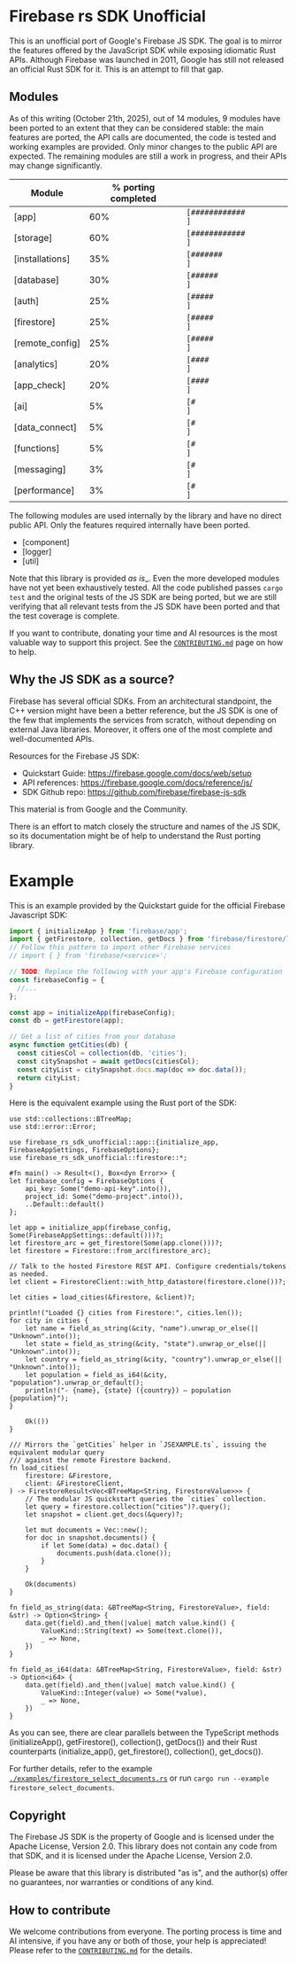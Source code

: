 # Firebase rs SDK Unofficial

This is an unofficial port of Google's Firebase JS SDK. The goal is to mirror the features offered by the JavaScript SDK while exposing idiomatic Rust APIs. Although Firebase was launched in 2011, Google has still not released an official Rust SDK for it. This is an attempt to fill that gap.

## Modules

As of this writing (October 21th, 2025), out of 14 modules, 9 modules have been ported to an extent that they can be considered stable: the main features are ported, the API calls are documented, the code is tested and working examples are provided. Only minor changes to the public API are expected. The remaining modules are still a work in progress, and their APIs may change significantly.


| Module | % porting completed  | |
|--------|----------------------|-|
| [app]           | 60% | `[############        ]` |
| [storage]       | 60% | `[############        ]` |
| [installations] | 35% | `[#######             ]` |
| [database]      | 30% | `[######              ]` |
| [auth]          | 25% | `[#####               ]` |
| [firestore]     | 25% | `[#####               ]` |
| [remote_config] | 25% | `[#####               ]` |
| [analytics]     | 20% | `[####                ]` |
| [app_check]     | 20% | `[####                ]` |
| [ai]            | 5%  | `[#                   ]` |
| [data_connect]  | 5%  | `[#                   ]` |
| [functions]     | 5%  | `[#                   ]` |
| [messaging]     | 3%  | `[#                   ]` |
| [performance]   | 3%  | `[#                   ]` |


The following modules are used internally by the library and have no direct public API. Only the features required internally have been ported.

- [component]
- [logger]
- [util]



Note that this library is provided _as is__. Even the more developed modules have not yet been exhaustively tested. All the code published passes `cargo test` and the original tests of the JS SDK are being ported, but we are still verifying that all relevant tests from the JS SDK have been ported and that the test coverage is complete.

If you want to contribute, donating your time and AI resources is the most valuable way to support this project. See the [`CONTRIBUTING.md`](https://github.com/dgasparri/firebase-rs-sdk-unofficial/blob/main/CONTRIBUTING.md) page on how to help.

##  Why the JS SDK as a source?

Firebase has several official SDKs. From an architectural standpoint, the C++ version might have been a better reference, but the JS SDK is one of the few that implements the services from scratch, without depending on external Java libraries. Moreover, it offers one of the most complete and well-documented APIs. 

Resources for the Firebase JS SDK:

- Quickstart Guide: <https://firebase.google.com/docs/web/setup>
- API references: <https://firebase.google.com/docs/reference/js/>
- SDK Github repo: <https://github.com/firebase/firebase-js-sdk>

This material is from Google and the Community.

There is an effort to match closely the structure and names of the JS SDK, so its documentation might be of help to understand the Rust porting library.

# Example

This is an example provided by the Quickstart guide for the official Firebase Javascript SDK:

```ts
import { initializeApp } from 'firebase/app';
import { getFirestore, collection, getDocs } from 'firebase/firestore/lite';
// Follow this pattern to import other Firebase services
// import { } from 'firebase/<service>';

// TODO: Replace the following with your app's Firebase configuration
const firebaseConfig = {
  //...
};

const app = initializeApp(firebaseConfig);
const db = getFirestore(app);

// Get a list of cities from your database
async function getCities(db) {
  const citiesCol = collection(db, 'cities');
  const citySnapshot = await getDocs(citiesCol);
  const cityList = citySnapshot.docs.map(doc => doc.data());
  return cityList;
}
```

Here is the equivalent example using the Rust port of the SDK:

```rust,no_run
use std::collections::BTreeMap;
use std::error::Error;

use firebase_rs_sdk_unofficial::app::{initialize_app, FirebaseAppSettings, FirebaseOptions};
use firebase_rs_sdk_unofficial::firestore::*;

#fn main() -> Result<(), Box<dyn Error>> {
let firebase_config = FirebaseOptions {
    api_key: Some("demo-api-key".into()),
    project_id: Some("demo-project".into()),
    ..Default::default()
};

let app = initialize_app(firebase_config, Some(FirebaseAppSettings::default()))?;
let firestore_arc = get_firestore(Some(app.clone()))?;
let firestore = Firestore::from_arc(firestore_arc);

// Talk to the hosted Firestore REST API. Configure credentials/tokens as needed.
let client = FirestoreClient::with_http_datastore(firestore.clone())?;

let cities = load_cities(&firestore, &client)?;

println!("Loaded {} cities from Firestore:", cities.len());
for city in cities {
    let name = field_as_string(&city, "name").unwrap_or_else(|| "Unknown".into());
    let state = field_as_string(&city, "state").unwrap_or_else(|| "Unknown".into());
    let country = field_as_string(&city, "country").unwrap_or_else(|| "Unknown".into());
    let population = field_as_i64(&city, "population").unwrap_or_default();
    println!("- {name}, {state} ({country}) — population {population}");
}

    Ok(())
}

/// Mirrors the `getCities` helper in `JSEXAMPLE.ts`, issuing the equivalent modular query
/// against the remote Firestore backend.
fn load_cities(
    firestore: &Firestore,
    client: &FirestoreClient,
) -> FirestoreResult<Vec<BTreeMap<String, FirestoreValue>>> {
    // The modular JS quickstart queries the `cities` collection.
    let query = firestore.collection("cities")?.query();
    let snapshot = client.get_docs(&query)?;

    let mut documents = Vec::new();
    for doc in snapshot.documents() {
        if let Some(data) = doc.data() {
            documents.push(data.clone());
        }
    }

    Ok(documents)
}

fn field_as_string(data: &BTreeMap<String, FirestoreValue>, field: &str) -> Option<String> {
    data.get(field).and_then(|value| match value.kind() {
        ValueKind::String(text) => Some(text.clone()),
        _ => None,
    })
}

fn field_as_i64(data: &BTreeMap<String, FirestoreValue>, field: &str) -> Option<i64> {
    data.get(field).and_then(|value| match value.kind() {
        ValueKind::Integer(value) => Some(*value),
        _ => None,
    })
}
```

As you can see, there are clear parallels between the TypeScript methods (initializeApp(), getFirestore(), collection(), getDocs()) and their Rust counterparts (initialize_app(), get_firestore(), collection(), get_docs()). 

For further details, refer to the example [`./examples/firestore_select_documents.rs`](https://github.com/dgasparri/firebase-rs-sdk-unofficial/blob/main/examples/firestore_select_documents.rs) or run `cargo run --example firestore_select_documents`.

## Copyright

The Firebase JS SDK is the property of Google and is licensed under the Apache License, Version 2.0. This library does not contain any code from that SDK, and it is licensed under the Apache License, Version 2.0.

Please be aware that this library is distributed "as is", and the author(s) offer no guarantees, nor warranties or conditions of any kind.

## How to contribute

We welcome contributions from everyone. The porting process is time and AI intensive, if you have any or both of those, your help is appreciated! Please refer to the [`CONTRIBUTING.md`](https://github.com/dgasparri/firebase-rs-sdk-unofficial/blob/main/CONTRIBUTING.md) for the details. 

